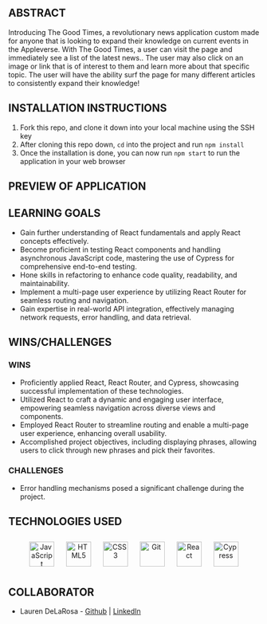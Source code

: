 ## ABSTRACT
Introducing The Good Times, a revolutionary news application custom made for anyone that is looking to expand their knowledge on current events in the Appleverse. With The Good Times, a user can visit the page and immediately see a list of the latest news.. The user may also click on an image or link that is of interest to them and learn more about that specific topic. The user will have the ability surf the page for many different articles to consistently expand their knowledge!

## INSTALLATION INSTRUCTIONS
1. Fork this repo, and clone it down into your local machine using the SSH key
2. After cloning this repo down, `cd` into the project and run `npm install`
3. Once the installation is done, you can now run `npm start` to run the application in your web browser

## PREVIEW OF APPLICATION


## LEARNING GOALS
- Gain further understanding of React fundamentals and apply React concepts effectively.
- Become proficient in testing React components and handling asynchronous JavaScript code, mastering the use of Cypress for comprehensive end-to-end testing.
- Hone skills in refactoring to enhance code quality, readability, and maintainability.
- Implement a multi-page user experience by utilizing React Router for seamless routing and navigation.
- Gain expertise in real-world API integration, effectively managing network requests, error handling, and data retrieval.

## WINS/CHALLENGES 
### WINS
- Proficiently applied React, React Router, and Cypress, showcasing successful implementation of these technologies.
- Utilized React to craft a dynamic and engaging user interface, empowering seamless navigation across diverse views and components.
- Employed React Router to streamline routing and enable a multi-page user experience, enhancing overall usability.
- Accomplished project objectives, including displaying phrases, allowing users to click through new phrases and pick their favorites.

### CHALLENGES
- Error handling mechanisms posed a significant challenge during the project.

## TECHNOLOGIES USED 
<div align="center">  
<a href="https://www.javascript.com/" target="_blank"><img style="margin: 10px" src="https://profilinator.rishav.dev/skills-assets/javascript-original.svg" alt="JavaScript" height="50" /></a>  
<a href="https://en.wikipedia.org/wiki/HTML5" target="_blank"><img style="margin: 10px" src="https://profilinator.rishav.dev/skills-assets/html5-original-wordmark.svg" alt="HTML5" height="50" /></a>  
<a href="https://www.w3schools.com/css/" target="_blank"><img style="margin: 10px" src="https://profilinator.rishav.dev/skills-assets/css3-original-wordmark.svg" alt="CSS3" height="50" /></a>    
<a href="https://github.com/" target="_blank"><img style="margin: 10px" src="https://profilinator.rishav.dev/skills-assets/git-scm-icon.svg" alt="Git" height="50" /></a>  
<a href="https://react.dev/" target="_blank"><img style="margin: 10px" src="https://profilinator.rishav.dev/skills-assets/react-original-wordmark.svg" alt="React" height="50" /></a>  
<a href="https://docs.cypress.io/guides/overview/why-cypress" target="_blank"><img style="margin: 10px" src="https://encrypted-tbn0.gstatic.com/images?q=tbn:ANd9GcQoXfntUBC8eXPGA7V8dQp74I5Xofeze3tnRua5hKQkd0ofyH0cy5mJm3_Y-zPhHO2ty9k&usqp=CAU" alt="Cypress" height="50" /></a>  
</div>

</td><td valign="top" width="33%">

## COLLABORATOR
- Lauren DeLaRosa - [Github](https://github.com/LDeLaRosa13) | [LinkedIn](https://www.linkedin.com/in/lauren-delarosa-3a5a4b260/)